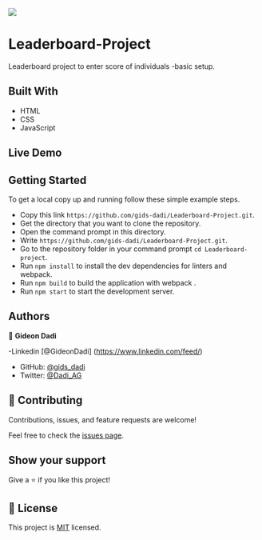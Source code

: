 ![](https://img.shields.io/badge/Microverse-blueviolet)

# Leaderboard-Project

Leaderboard project to enter score of individuals -basic setup.


## Built With

- HTML
- CSS
- JavaScript

## Live Demo

## Getting Started

To get a local copy up and running follow these simple example steps.

- Copy this link `https://github.com/gids-dadi/Leaderboard-Project.git`.
- Get the directory that you want to clone the repository.
- Open the command prompt in this directory.
- Write `https://github.com/gids-dadi/Leaderboard-Project.git`.
- Go to the repository folder in your command prompt `cd Leaderboard-project`.
- Run `npm install` to install the dev dependencies for linters and webpack.
- Run `npm build` to build the application with webpack .
- Run `npm start` to start the development server.

## Authors

👤 **Gideon Dadi**

-Linkedin [@GideonDadi] (https://www.linkedin.com/feed/)

- GitHub: [@gids_dadi](https://github.com/gids-dadi)
- Twitter: [@Dadi_AG](https://twitter.com/Dadi_AG)

## 🤝 Contributing

Contributions, issues, and feature requests are welcome!

Feel free to check the [issues page](../../issues/).

## Show your support

Give a ⭐️ if you like this project!

## 📝 License

This project is [MIT](./MIT.md) licensed.
